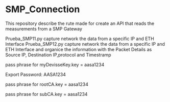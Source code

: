# SMP_Connection

This repository describe the rute made for create an API that reads the measurements from a SMP Gateway

Prueba_SMP11.py capture network the data from a specific IP and ETH Interface
Prueba_SMP12.py capture network the data from a specific IP and ETH Interface and organice the information with the Packet Details as Source IP, Destination IP,protocol and Timestramp


pass phrase for myDevisseKey.key = aasa1234

Export Password: AASA1234

pass phrase for rootCA.key = aasa1234

pass phrase for subCA.key = aasa1234


